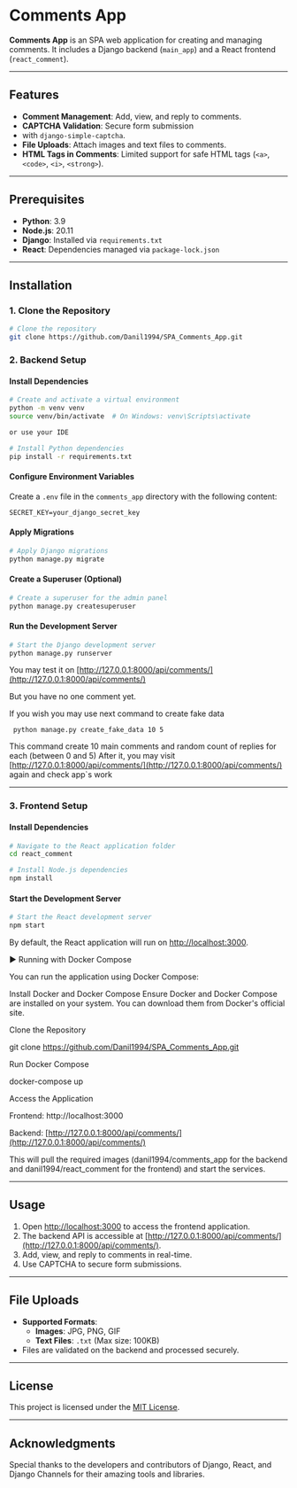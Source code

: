 # Comments App

**Comments App** is an SPA web application for creating and managing comments. It includes a 
Django backend (`main_app`) and a React frontend (`react_comment`). 

---

## Features

- **Comment Management**: Add, view, and reply to comments.
- **CAPTCHA Validation**: Secure form submission 
- with `django-simple-captcha`.
- **File Uploads**: Attach images and text files to comments.
- **HTML Tags in Comments**: Limited support for safe HTML tags (`<a>`, `<code>`, `<i>`, `<strong>`).

---

## Prerequisites

- **Python**: 3.9
- **Node.js**: 20.11
- **Django**: Installed via `requirements.txt`
- **React**: Dependencies managed via `package-lock.json`

---

## Installation

### 1. Clone the Repository
```bash
# Clone the repository
git clone https://github.com/Danil1994/SPA_Comments_App.git

```

### 2. Backend Setup

#### Install Dependencies
```bash
# Create and activate a virtual environment
python -m venv venv
source venv/bin/activate  # On Windows: venv\Scripts\activate

or use your IDE

# Install Python dependencies
pip install -r requirements.txt
```

#### Configure Environment Variables
Create a `.env` file in the `comments_app` directory with the following content:
```
SECRET_KEY=your_django_secret_key
```

#### Apply Migrations
```bash
# Apply Django migrations
python manage.py migrate
```

#### Create a Superuser (Optional)
```bash
# Create a superuser for the admin panel
python manage.py createsuperuser
```

#### Run the Development Server
```bash
# Start the Django development server
python manage.py runserver
```
You may test it on [http://127.0.0.1:8000/api/comments/](http://127.0.0.1:8000/api/comments/)

But you have no one comment yet. 

If you wish you may use next command to create fake data

```commandline
 python manage.py create_fake_data 10 5
```
This command create 10 main comments and random count of replies for each (between 0 and 5)
After it, you may visit [http://127.0.0.1:8000/api/comments/](http://127.0.0.1:8000/api/comments/) again and check app`s work 

---

### 3. Frontend Setup

#### Install Dependencies
```bash
# Navigate to the React application folder
cd react_comment

# Install Node.js dependencies
npm install
```

#### Start the Development Server
```bash
# Start the React development server
npm start
```
By default, the React application will run on [http://localhost:3000](http://localhost:3000).

▶️ Running with Docker Compose

You can run the application using Docker Compose:

Install Docker and Docker Compose
Ensure Docker and Docker Compose are installed on your system. You can download them from Docker's official site.

Clone the Repository

git clone https://github.com/Danil1994/SPA_Comments_App.git

Run Docker Compose

docker-compose up

Access the Application

Frontend: http://localhost:3000

Backend: [http://127.0.0.1:8000/api/comments/](http://127.0.0.1:8000/api/comments/)

This will pull the required images (danil1994/comments_app for the backend and danil1994/react_comment for the frontend) and start the services.

---

## Usage

1. Open [http://localhost:3000](http://localhost:3000) to access the frontend application.
2. The backend API is accessible at [http://127.0.0.1:8000/api/comments/](http://127.0.0.1:8000/api/comments/).
3. Add, view, and reply to comments in real-time.
4. Use CAPTCHA to secure form submissions.

---


## File Uploads

- **Supported Formats**:
  - **Images**: JPG, PNG, GIF
  - **Text Files**: `.txt` (Max size: 100KB)
- Files are validated on the backend and processed securely.

---


## License

This project is licensed under the [MIT License](LICENSE).

---

## Acknowledgments

Special thanks to the developers and contributors of Django, React, and Django Channels for their amazing tools and libraries.

